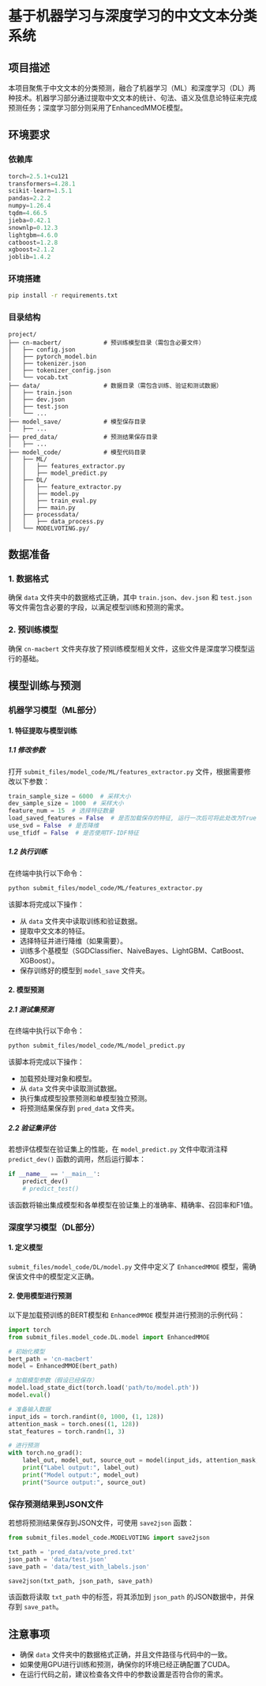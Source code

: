 # 基于机器学习与深度学习的中文文本分类系统

## 项目描述
本项目聚焦于中文文本的分类预测，融合了机器学习（ML）和深度学习（DL）两种技术。机器学习部分通过提取中文文本的统计、句法、语义及信息论特征来完成预测任务；深度学习部分则采用了EnhancedMMOE模型。

## 环境要求
### 依赖库
```python
torch=2.5.1+cu121
transformers=4.28.1
scikit-learn=1.5.1
pandas=2.2.2
numpy=1.26.4
tqdm=4.66.5
jieba=0.42.1
snownlp=0.12.3
lightgbm=4.6.0
catboost=1.2.8
xgboost=2.1.2
joblib=1.4.2
```
### 环境搭建
```bash
pip install -r requirements.txt
```

### 目录结构
```
project/
├── cn-macbert/            # 预训练模型目录（需包含必要文件）
│   ├── config.json
│   ├── pytorch_model.bin
│   ├── tokenizer.json
│   ├── tokenizer_config.json
│   └── vocab.txt
├── data/                  # 数据目录（需包含训练、验证和测试数据）
│   ├── train.json
│   ├── dev.json
│   ├── test.json
│   └── ...
├── model_save/            # 模型保存目录
│   ├── ...
├── pred_data/             # 预测结果保存目录
│   ├── ...
├── model_code/            # 模型代码目录
│   ├── ML/
│   │   ├── features_extractor.py
│   │   ├── model_predict.py
│   ├── DL/
│   │   ├── feature_extractor.py
│   │   ├── model.py
│   │   ├── train_eval.py
│   │   ├── main.py
│   ├── processdata/
│   │   ├── data_process.py
│   └── MODELVOTING.py/
```

## 数据准备
### 1. 数据格式
确保 `data` 文件夹中的数据格式正确，其中 `train.json`、`dev.json` 和 `test.json` 等文件需包含必要的字段，以满足模型训练和预测的需求。

### 2. 预训练模型
确保 `cn-macbert` 文件夹存放了预训练模型相关文件，这些文件是深度学习模型运行的基础。

## 模型训练与预测
### 机器学习模型（ML部分）
#### 1. 特征提取与模型训练
##### 1.1 修改参数
打开 `submit_files/model_code/ML/features_extractor.py` 文件，根据需要修改以下参数：
```python
train_sample_size = 6000  # 采样大小
dev_sample_size = 1000  # 采样大小
feature_num = 15  # 选择特征数量
load_saved_features = False  # 是否加载保存的特征, 运行一次后可将此处改为True
use_svd = False  # 是否降维
use_tfidf = False  # 是否使用TF-IDF特征
```
##### 1.2 执行训练
在终端中执行以下命令：
```bash
python submit_files/model_code/ML/features_extractor.py
```
该脚本将完成以下操作：
- 从 `data` 文件夹中读取训练和验证数据。
- 提取中文文本的特征。
- 选择特征并进行降维（如果需要）。
- 训练多个基模型（SGDClassifier、NaiveBayes、LightGBM、CatBoost、XGBoost）。
- 保存训练好的模型到 `model_save` 文件夹。

#### 2. 模型预测
##### 2.1 测试集预测
在终端中执行以下命令：
```bash
python submit_files/model_code/ML/model_predict.py
```
该脚本将完成以下操作：
- 加载预处理对象和模型。
- 从 `data` 文件夹中读取测试数据。
- 执行集成模型投票预测和单模型独立预测。
- 将预测结果保存到 `pred_data` 文件夹。

##### 2.2 验证集评估
若想评估模型在验证集上的性能，在 `model_predict.py` 文件中取消注释 `predict_dev()` 函数的调用，然后运行脚本：
```python
if __name__ == '__main__':
    predict_dev()
    # predict_test()
```
该函数将输出集成模型和各单模型在验证集上的准确率、精确率、召回率和F1值。

### 深度学习模型（DL部分）
#### 1. 定义模型
`submit_files/model_code/DL/model.py` 文件中定义了 `EnhancedMMOE` 模型，需确保该文件中的模型定义正确。

#### 2. 使用模型进行预测
以下是加载预训练的BERT模型和 `EnhancedMMOE` 模型并进行预测的示例代码：
```python
import torch
from submit_files.model_code.DL.model import EnhancedMMOE

# 初始化模型
bert_path = 'cn-macbert'
model = EnhancedMMOE(bert_path)

# 加载模型参数（假设已经保存）
model.load_state_dict(torch.load('path/to/model.pth'))
model.eval()

# 准备输入数据
input_ids = torch.randint(0, 1000, (1, 128))
attention_mask = torch.ones((1, 128))
stat_features = torch.randn(1, 3)

# 进行预测
with torch.no_grad():
    label_out, model_out, source_out = model(input_ids, attention_mask, stat_features)
    print("Label output:", label_out)
    print("Model output:", model_out)
    print("Source output:", source_out)
```

### 保存预测结果到JSON文件
若想将预测结果保存到JSON文件，可使用 `save2json` 函数：
```python
from submit_files.model_code.MODELVOTING import save2json

txt_path = 'pred_data/vote_pred.txt'
json_path = 'data/test.json'
save_path = 'data/test_with_labels.json'

save2json(txt_path, json_path, save_path)
```
该函数将读取 `txt_path` 中的标签，将其添加到 `json_path` 的JSON数据中，并保存到 `save_path`。

## 注意事项
- 确保 `data` 文件夹中的数据格式正确，并且文件路径与代码中的一致。
- 如果使用GPU进行训练和预测，确保你的环境已经正确配置了CUDA。
- 在运行代码之前，建议检查各文件中的参数设置是否符合你的需求。